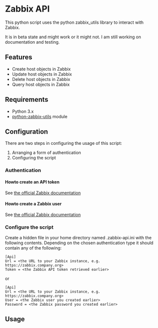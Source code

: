 # Zabbix API

This python script uses the python zabbix_utils library to interact with Zabbix.

It is in beta state and might work or it might not. I am still working on documentation and testing.

## Features
* Create host objects in Zabbix
* Update host objects in Zabbix
* Delete host objects in Zabbix
* Query host objects in Zabbix

## Requirements
* Python 3.x
* [python-zabbix-utils](https://github.com/zabbix/python-zabbix-utils) module

## Configuration
There are two steps in configuring the usage of this script:

1. Arranging a form of authentication
2. Configuring the script

### Authentication

#### Howto create an API token
See [the official Zabbix documentation](https://www.zabbix.com/documentation/current/en/manual/web_interface/frontend_sections/users/api_tokens)

#### Howto create a Zabbix user
See [the official Zabbix documentation](https://www.zabbix.com/documentation/current/en/manual/config/users_and_usergroups/user)

### Configure the script
Create a hidden file in your home directory named .zabbix-api.ini with the following contents. Depending on the chosen authentication type it should contain any of the following:

```
[Api]
Url = <the URL to your Zabbix instance, e.g. https://zabbix.company.org>
Token = <the Zabbix API token retrieved earlier>
```
or
```
[Api]
Url = <the URL to your Zabbix instance, e.g. https://zabbix.company.org>
User = <the Zabbix user you created earlier>
Password = <the Zabbix password you created earlier>
```

## Usage
